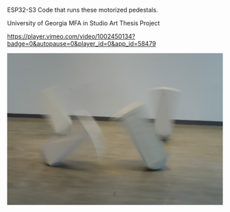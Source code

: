 ESP32-S3 Code that runs these motorized pedestals.

University of Georgia MFA in Studio Art Thesis Project

https://player.vimeo.com/video/1002450134?badge=0&autopause=0&player_id=0&app_id=58479

![Blurry Pedestal](assets/hubrisBlurSmall.jpg)
